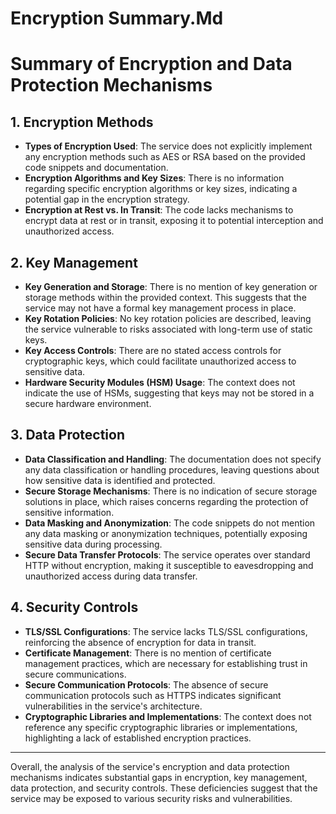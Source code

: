 # Encryption Summary.Md

# Summary of Encryption and Data Protection Mechanisms

## 1. Encryption Methods
- **Types of Encryption Used**: The service does not explicitly implement any encryption methods such as AES or RSA based on the provided code snippets and documentation.
- **Encryption Algorithms and Key Sizes**: There is no information regarding specific encryption algorithms or key sizes, indicating a potential gap in the encryption strategy.
- **Encryption at Rest vs. In Transit**: The code lacks mechanisms to encrypt data at rest or in transit, exposing it to potential interception and unauthorized access.

## 2. Key Management
- **Key Generation and Storage**: There is no mention of key generation or storage methods within the provided context. This suggests that the service may not have a formal key management process in place.
- **Key Rotation Policies**: No key rotation policies are described, leaving the service vulnerable to risks associated with long-term use of static keys.
- **Key Access Controls**: There are no stated access controls for cryptographic keys, which could facilitate unauthorized access to sensitive data.
- **Hardware Security Modules (HSM) Usage**: The context does not indicate the use of HSMs, suggesting that keys may not be stored in a secure hardware environment.

## 3. Data Protection
- **Data Classification and Handling**: The documentation does not specify any data classification or handling procedures, leaving questions about how sensitive data is identified and protected.
- **Secure Storage Mechanisms**: There is no indication of secure storage solutions in place, which raises concerns regarding the protection of sensitive information.
- **Data Masking and Anonymization**: The code snippets do not mention any data masking or anonymization techniques, potentially exposing sensitive data during processing.
- **Secure Data Transfer Protocols**: The service operates over standard HTTP without encryption, making it susceptible to eavesdropping and unauthorized access during data transfer.

## 4. Security Controls
- **TLS/SSL Configurations**: The service lacks TLS/SSL configurations, reinforcing the absence of encryption for data in transit.
- **Certificate Management**: There is no mention of certificate management practices, which are necessary for establishing trust in secure communications.
- **Secure Communication Protocols**: The absence of secure communication protocols such as HTTPS indicates significant vulnerabilities in the service's architecture.
- **Cryptographic Libraries and Implementations**: The context does not reference any specific cryptographic libraries or implementations, highlighting a lack of established encryption practices.

---

Overall, the analysis of the service's encryption and data protection mechanisms indicates substantial gaps in encryption, key management, data protection, and security controls. These deficiencies suggest that the service may be exposed to various security risks and vulnerabilities.